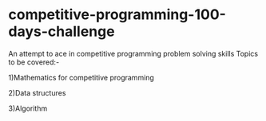 # competitive-programming-100-days-challenge
An attempt to ace in competitive programming problem solving skills
Topics to be covered:-

1)Mathematics for competitive programming

2)Data structures

3)Algorithm
